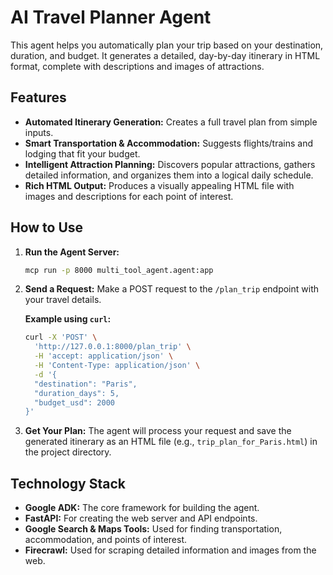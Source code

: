 # AI Travel Planner Agent

This agent helps you automatically plan your trip based on your destination, duration, and budget. It generates a detailed, day-by-day itinerary in HTML format, complete with descriptions and images of attractions.

## Features

*   **Automated Itinerary Generation:** Creates a full travel plan from simple inputs.
*   **Smart Transportation & Accommodation:** Suggests flights/trains and lodging that fit your budget.
*   **Intelligent Attraction Planning:** Discovers popular attractions, gathers detailed information, and organizes them into a logical daily schedule.
*   **Rich HTML Output:** Produces a visually appealing HTML file with images and descriptions for each point of interest.

## How to Use

1.  **Run the Agent Server:**
    ```bash
    mcp run -p 8000 multi_tool_agent.agent:app
    ```

2.  **Send a Request:**
    Make a POST request to the `/plan_trip` endpoint with your travel details.

    **Example using `curl`:**
    ```bash
    curl -X 'POST' \
      'http://127.0.0.1:8000/plan_trip' \
      -H 'accept: application/json' \
      -H 'Content-Type: application/json' \
      -d '{
      "destination": "Paris",
      "duration_days": 5,
      "budget_usd": 2000
    }'
    ```

3.  **Get Your Plan:**
    The agent will process your request and save the generated itinerary as an HTML file (e.g., `trip_plan_for_Paris.html`) in the project directory.

## Technology Stack

*   **Google ADK:** The core framework for building the agent.
*   **FastAPI:** For creating the web server and API endpoints.
*   **Google Search & Maps Tools:** Used for finding transportation, accommodation, and points of interest.
*   **Firecrawl:** Used for scraping detailed information and images from the web.

